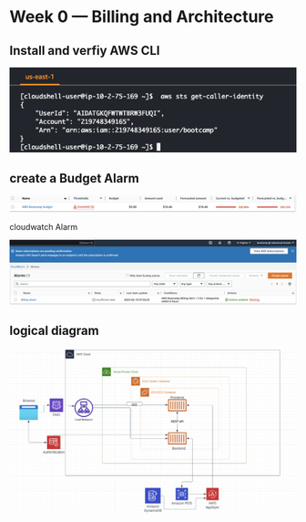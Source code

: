 # Week 0 — Billing and Architecture

## Install and verfiy AWS CLI

![AWS CLI](assets/week0-AWS-CLI.png)

## create a Budget Alarm

![AWS CLI](assets/week0-Budget.png)

cloudwatch Alarm

![cloudwatch alarm](assets/weeko-cloudwatch-alarm.png)


## logical diagram

![](assets/week0-logical-diagram.png)
